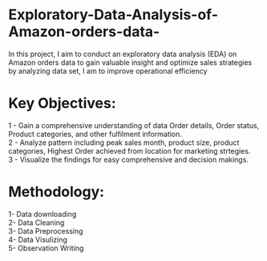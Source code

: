# Exploratory-Data-Analysis-of-Amazon-orders-data-
In this project, I aim to conduct an exploratory data analysis (EDA) on Amazon orders data to gain valuable insight and optimize sales strategies by analyzing data set, I am to improve operational efficiency

# Key Objectives:
1 - Gain a comprehensive understanding of data Order details, Order status, Product categories, and other fulfilment information.<br>
2 - Analyze pattern including peak sales month, product size, product categories, Highest Order achieved from location for marketing strtegies.<br> 
3 - Visualize the findings for easy comprehensive and decision makings. 

# Methodology:
1- Data downloading <br>
2- Data Cleaning <br>
3- Data Preprocessing <br> 
4- Data Visulizing <br>
5- Observation Writing <br>
